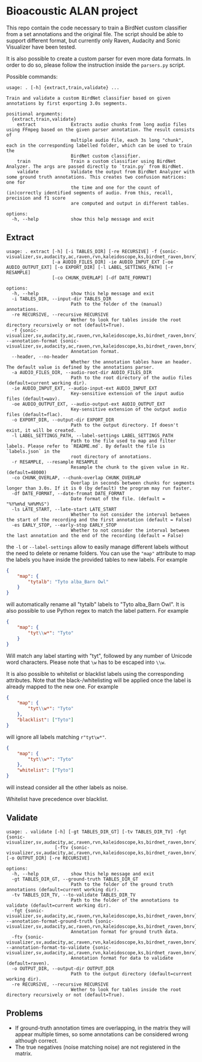 # Bioacoustic ALAN project

This repo contain the code necessary to train a BirdNet custom classifier from a set annotations and the original file.
The script should be able to support different format, but currently only Raven, Audacity and Sonic Visualizer have been tested.

It is also possible to create a custom parser for even more data formats.
In order to do so, please follow the instruction inside the `parsers.py` script.

Possible commands:

```
usage: . [-h] {extract,train,validate} ...

Train and validate a custom BirdNet classifier based on given annotations by first exporting 3.0s segments.

positional arguments:
  {extract,train,validate}
    extract             Extracts audio chunks from long audio files using FFmpeg based on the given parser annotation. The result consists of       
                        multiple audio file, each 3s long "chunk", each in the corresponding labelled folder, which can be used to train the        
                        BirdNet custom classifier.
    train               Train a custom classifier using BirdNet Analyzer. The args are passed directly to `train.py` from BirdNet.
    validate            Validate the output from BirdNet Analyzer with some ground truth annotations. This creates two confusion matrices: one for  
                        the time and one for the count of (in)correctly identified segments of audio. From this, recall, precision and f1 score     
                        are computed and output in different tables.

options:
  -h, --help            show this help message and exit

```

## Extract

```
usage: . extract [-h] [-i TABLES_DIR] [-re RECURSIVE] -f {sonic-visualizer,sv,audacity,ac,raven,rvn,kaleidoscope,ks,birdnet_raven,bnrv}
                 [-a AUDIO_FILES_DIR] -ie AUDIO_INPUT_EXT [-oe AUDIO_OUTPUT_EXT] [-o EXPORT_DIR] [-l LABEL_SETTINGS_PATH] [-r RESAMPLE]
                 [-co CHUNK_OVERLAP] [-df DATE_FORMAT]

options:
  -h, --help            show this help message and exit
  -i TABLES_DIR, --input-dir TABLES_DIR
                        Path to the folder of the (manual) annotations.
  -re RECURSIVE, --recursive RECURSIVE
                        Wether to look for tables inside the root directory recursively or not (default=True).
  -f {sonic-visualizer,sv,audacity,ac,raven,rvn,kaleidoscope,ks,birdnet_raven,bnrv}, --annotation-format {sonic-visualizer,sv,audacity,ac,raven,rvn,kaleidoscope,ks,birdnet_raven,bnrv}
                        Annotation format.
  --header, --no-header
                        Whether the annotation tables have an header. The default value is defined by the annotations parser.
  -a AUDIO_FILES_DIR, --audio-root-dir AUDIO_FILES_DIR
                        Path to the root directory of the audio files (default=current working dir).
  -ie AUDIO_INPUT_EXT, --audio-input-ext AUDIO_INPUT_EXT
                        Key-sensitive extension of the input audio files (default=wav).
  -oe AUDIO_OUTPUT_EXT, --audio-output-ext AUDIO_OUTPUT_EXT
                        Key-sensitive extension of the output audio files (default=flac).
  -o EXPORT_DIR, --output-dir EXPORT_DIR
                        Path to the output directory. If doesn't exist, it will be created.
  -l LABEL_SETTINGS_PATH, --label-settings LABEL_SETTINGS_PATH
                        Path to the file used to map and filter labels. Please refer to `README.md`. By default the file is `labels.json` in the    
                        root directory of annotations.
  -r RESAMPLE, --resample RESAMPLE
                        Resample the chunk to the given value in Hz. (default=48000)
  -co CHUNK_OVERLAP, --chunk-overlap CHUNK_OVERLAP
                        Overlap in seconds between chunks for segments longer than 3.0s. If it is 0 (by default) the program may run faster.
  -df DATE_FORMAT, --date-fromat DATE_FORMAT
                        Date format of the file. (default = "%Y%m%d_%H%M%S")
  -ls LATE_START, --late-start LATE_START
                        Whether to not consider the interval between the start of the recording and the first annotation (default = False)
  -es EARLY_STOP, --early-stop EARLY_STOP
                        Whether to not consider the interval between the last annotation and the end of the recording (default = False)
```

the `-l` or `--label-settings` allow to easily manage different labels without the need to delete or rename folders.
You can use the `"map"` attribute to map the labels you have inside the provided tables to new labels.
For example
```json
{
    "map": {
        "tytalb": "Tyto alba_Barn Owl"
    }
}
```
will automatically rename all "tytalb" labels to "Tyto alba_Barn Owl". It is also possible to use Python regex to 
match the label pattern. For example
```json
{
    "map": {
        "tyt\\w*": "Tyto"
    }
}
```
Will match any label starting with "tyt", followed by any number of Unicode word characters.
Please note that `\w` has to be escaped into `\\w`.

It is also possible to whitelist or blacklist labels using the corresponding
attributes. Note that the black-/whitelisting will be applied once the label 
is already mapped to the new one.
For example
```json
{
    "map": {
        "tyt\\w*": "Tyto"
    },
    "blacklist": ["Tyto"]
}
```
will ignore all labels matching `r"tyt\w*"`. 
```json
{
    "map": {
        "tyt\\w*": "Tyto"
    },
    "whitelist": ["Tyto"]
}
```
will instead consider all the other labels as noise.

Whitelist have precedence over blacklist.

## Validate

```
usage: . validate [-h] [-gt TABLES_DIR_GT] [-tv TABLES_DIR_TV] -fgt {sonic-visualizer,sv,audacity,ac,raven,rvn,kaleidoscope,ks,birdnet_raven,bnrv}
                  [-ftv {sonic-visualizer,sv,audacity,ac,raven,rvn,kaleidoscope,ks,birdnet_raven,bnrv}] [-o OUTPUT_DIR] [-re RECURSIVE]

options:
  -h, --help            show this help message and exit
  -gt TABLES_DIR_GT, --ground-truth TABLES_DIR_GT
                        Path to the folder of the ground truth annotations (default=current working dir).
  -tv TABLES_DIR_TV, --to-validate TABLES_DIR_TV
                        Path to the folder of the annotations to validate (default=current working dir).
  -fgt {sonic-visualizer,sv,audacity,ac,raven,rvn,kaleidoscope,ks,birdnet_raven,bnrv}, --annotation-format-ground-truth {sonic-visualizer,sv,audacity,ac,raven,rvn,kaleidoscope,ks,birdnet_raven,bnrv}
                        Annotation format for ground truth data.
  -ftv {sonic-visualizer,sv,audacity,ac,raven,rvn,kaleidoscope,ks,birdnet_raven,bnrv}, --annotation-format-to-validate {sonic-visualizer,sv,audacity,ac,raven,rvn,kaleidoscope,ks,birdnet_raven,bnrv}
                        Annotation format for data to validate (default=raven).
  -o OUTPUT_DIR, --output-dir OUTPUT_DIR
                        Path to the output directory (default=current working dir).
  -re RECURSIVE, --recursive RECURSIVE
                        Wether to look for tables inside the root directory recursively or not (default=True).
```

## Problems
- If ground-truth annotation times are overlapping, in the matrix they will appear multiple times, so some annotations can be considered wrong although correct.
- The true negatives (noise matching noise) are not registered in the matrix.